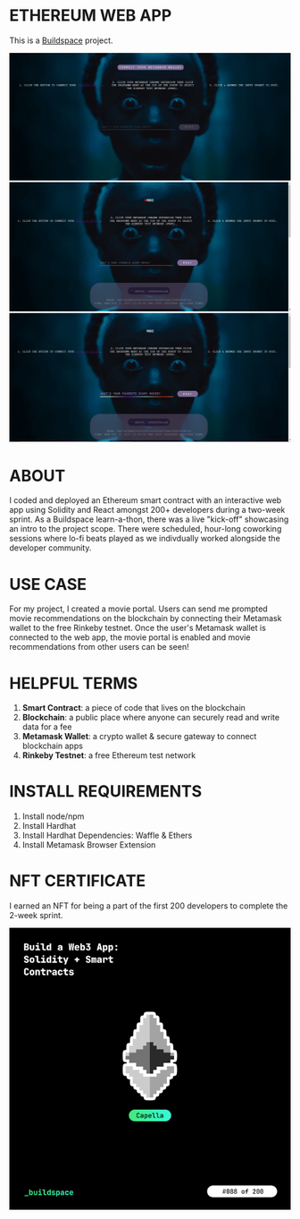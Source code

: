 # ETHEREUM WEB APP

This is a [Buildspace](https://buildspace.so/) project.

![Movie App](ethereum_app.png)
![Movie App](ethereum_app_2.png)
![Movie App](ethereum_app_3.png)


# ABOUT

I coded and deployed an Ethereum smart contract with an interactive web app using Solidity and React amongst 200+ developers during a two-week sprint.
As a Buildspace learn-a-thon, there was a live "kick-off" showcasing an intro to the project scope. There were scheduled, hour-long coworking sessions
where lo-fi beats played as we indivdually worked alongside the developer community.

# USE CASE

For my project, I created a movie portal. Users can send me prompted movie recommendations on the blockchain by connecting their Metamask wallet to 
the free Rinkeby testnet. Once the user's Metamask wallet is connected to the web app, the movie portal is enabled and movie recommendations from
other users can be seen!

# HELPFUL TERMS
1. __Smart Contract__: a piece of code that lives on the blockchain
2. __Blockchain__: a public place where anyone can securely read and write data for a fee
3. __Metamask Wallet__: a crypto wallet & secure gateway to connect blockchain apps
4. __Rinkeby Testnet__: a free Ethereum test network

# INSTALL REQUIREMENTS

1. Install node/npm
2. Install Hardhat
3. Install Hardhat Dependencies: Waffle & Ethers
4. Install Metamask Browser Extension

# NFT CERTIFICATE

I earned an NFT for being a part of the first 200 developers to complete the 2-week sprint.

![Movie App](SolidityNFT.png)
